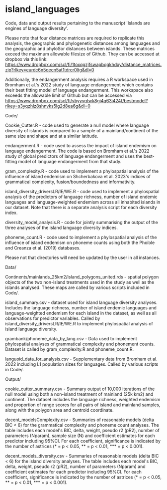 # island_languages
Code, data and output results pertaining to the manuscript 'Islands are engines of language diversity'.

Please note that four distance matrices are required to replicate this analysis, the geographic and phylogenetic distances among languages and the geographic and phyloSor distances between islands. These matrices exceed the maximum allowable filesize of Github. They can be accessed at dropbox via this link: https://www.dropbox.com/scl/fi/1toxqgzjfswapbqgkhdxy/distance_matrices.zip?rlkey=eurdc6n5oecn5at1tdrcr0ltg&dl=0 

Additionally, the endangerment analysis requires a R workspace used in Bromham et al.'s 2022 study of language endangerment which contains their best fitting model of language endangerment. This workspace also exceeds the allowable limit of Github but can be accessed via https://www.dropbox.com/scl/fi/vbyyvqtwk8gj4q63i424f/bestmodel?rlkey=s3yqzhlz8shnvks5lg2d8ea6g&dl=0  

Code/

Cookie_Cutter.R - code used to generate a null model where language diversity of islands is compared to a sample of a mainland/continent of the same size and shape and at a similar latitude.

endangerment.R - code used to assess the impact of island endemism on language endangerment. The code is based on Bromham et al.'s 2022 study of global predictors of language endangerment and uses the best-fitting model of language endangerment from that study. 

gram_complexity.R - code used to implement a phylospatial analysis of the influence of island endemism on Shcherbakova et al. 2023's indices of grammatical complexity, fusion/boundedness and informativity.

island_diversity_driversLR/IE/WE.R - code used to implement a phylospatial analysis of the predictors of language richness, number of island endemic languages and language-weighted endemism across all inhabited islands in our dataset. Note that there is a separate analysis script for each diversity index.

diversity_model_analysis.R - code for jointly summarising the output of the three analyses of the island language diversity indices.

phoneme_count.R - code used to implement a phylospatial analysis of the influence of island endemism on phoneme counts using both the Phoible and Creanza et al. (2019) databases.

Please not that directories will need be updated by the user in all instances. 

Data/

Continents/mainlands_25km2/island_polygons_united.rds - spatial polygon objects of the two non-island treatments used in the study as well as the islands analysed. These maps are called by various scripts included in Code/.

island_summary.csv - dataset used for island language diversity analyses. Includes the language richness, number of island endemic languages and language-weighted endemism for each island in the dataset, as well as all observations for predictor variables. Called by island_diversity_driversLR/IE/WE.R to implement phylospatial analysis of island language diversity. 

grambank/phoneme_data_by_lang.csv - Data used to implement phylospatial analyses of grammatical complexity and phonement counts. Dataset is called by gram_complexity.R and phoneme_count.R.

languoid_data_for_analysis.csv - Supplementary data from Bromham et al. 2022 including L1 population sizes for languages. Called by various scripts in Code/.

Output/

cookie_cutter_summary.csv - Summary output of 10,000 iterations of the null model using both a non-island treatment of mainland (25k km2) and continent. The dataset includes the language richness, weighted endemism and proportion of range scores for all pairs of island and mainland samples, along with the polygon area and centroid coordinate. 

decent_modelsComplexity.csv -  Summaries of reasonable models (delta BIC < 6) for the grammatical complexity and phoneme count analyses. The table includes each model's BIC, delta, weight, pseudo r2 (pR2), number of parameters (Nparam), sample size (N) and coefficient estimates for each predictor including 95%CI. For each coefficient, significance is indicated by the number of astrices (* = p < 0.05, ** = p < 0.01, *** = p < 0.001).

decent_models_diversity.csv - Summaries of reasonable models (delta BIC < 6) for the island diversity analyses. The table includes each model's BIC, delta, weight, pseudo r2 (pR2), number of parameters (Nparam) and coefficient estimates for each predictor including 95%CI. For each coefficient, significance is indicated by the number of astrices (* = p < 0.05, ** = p < 0.01, *** = p < 0.001).



